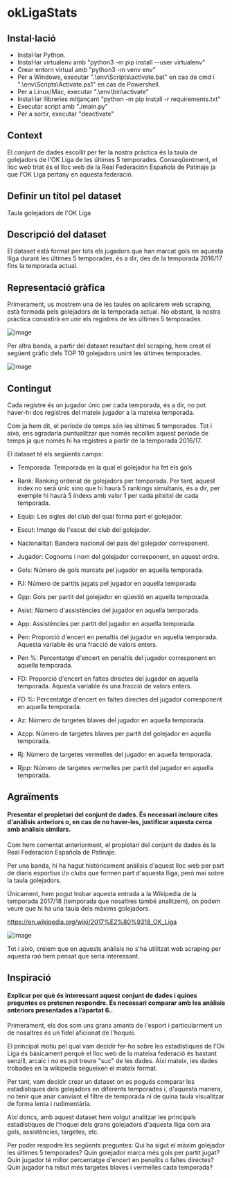 # okLigaStats
## Instal·lació
+ Instal·lar Python.
+ Instal·lar virtualenv amb "python3 -m pip install --user virtualenv"
+ Crear entorn virtual amb "python3 -m venv env"
+ Per a Windows, executar ".\env\Scripts\activate.bat" en cas de cmd i ".\env\Scripts\Activate.ps1" en cas de Powershell.
+ Per a Linux/Mac, executar ".\env\bin\activate"
+ Instal·lar llibreries mitjançant "python -m pip install -r requirements.txt"
+ Executar script amb "./main.py"
+ Per a sortir, executar "deactivate"

## Context 
El conjunt de dades escollit per fer la nostra pràctica és la taula de golejadors de l'OK Liga de les últimes 5 temporades. Conseqüentment, el lloc web triat és el lloc web de la Real Federación Española de Patinaje ja que l'OK Liga pertany en aquesta federació. 

## Definir un títol pel dataset
Taula golejadors de l'OK Liga

## Descripció del dataset
El dataset està format per tots els jugadors que han marcat gols en aquesta lliga durant les últimes 5 temporades, és a dir, des de la temporada 2016/17 fins la temporada actual.

## Representació gràfica 

Primerament, us mostrem una de les taules on aplicarem web scraping, està formada pels golejadors de la temporada actual. No obstant, la nostra pràctica consistirà en unir els registres de les últimes 5 temporades. 

![image](https://user-images.githubusercontent.com/81186583/112234353-a3dc9200-8c3c-11eb-8383-d1428e1a1d56.png)

Per altra banda, a partir del dataset resultant del scraping, hem creat el següent gràfic dels TOP 10 golejadors unint les últimes temporades.

![image](https://user-images.githubusercontent.com/81186583/113789224-048cc400-973f-11eb-9a34-9f7207ac0bb5.png)


## Contingut 

Cada registre és un jugador únic per cada temporada, és a dir, no pot haver-hi dos registres del mateix jugador a la mateixa temporada. 

Com ja hem dit, el període de temps són les últimes 5 temporades. Tot i això, ens agradaria puntualitzar que només recollim aquest període de temps ja que només hi ha registres a partir de la temporada 2016/17. 

El dataset té els següents camps:

+ Temporada: Temporada en la qual el golejador ha fet els gols

+ Rank: Ranking ordenat de golejadors per temporada. Per tant, aquest índex no serà únic sino que hi haurà 5 rankings simultanis, és a dir, per exemple hi haurà 5 índexs amb valor 1 per cada pitxitxi de cada temporada.

+ Equip: Les sigles del club del qual forma part el golejador.

+ Escut: Imatge de l'escut del club del golejador.

+ Nacionalitat: Bandera nacional del país del golejador corresponent.

+ Jugador: Cognoms i nom del golejador corresponent, en aquest ordre.

+ Gols: Número de gols marcats pel jugador en aquella temporada.

+ PJ: Número de partits jugats pel jugador en aquella temporada

+ Gpp: Gols per partit del golejador en qüestió en aquella temporada.

+ Asist: Número d'assistències del jugador en aquella temporada.

+ App: Assistències per partit del jugador en aquella temporada.

+ Pen: Proporció d'encert en penaltis del jugador en aquella temporada. Aquesta variable és una fracció de valors enters.

+ Pen %: Percentatge d'encert en penaltis del jugador corresponent en aquella temporada. 

+ FD: Proporció d'encert en faltes directes del jugador en aquella temporada. Aquesta variable és una fracció de valors enters.

+ FD %: Percentatge d'encert en faltes directes del jugador corresponent en aquella temporada. 

+ Az: Número de targetes blaves del jugador en aquella temporada.

+ Azpp: Número de targetes blaves per partit del golejador en aquella temporada.

+ Rj: Número de targetes vermelles del jugador en aquella temporada.

+ Rjpp: Número de targetes vermelles per partit del jugador en aquella temporada.


## Agraïments 
#### Presentar el propietari del conjunt de dades. És necessari incloure cites d'anàlisis anteriors o, en cas de no haver-les, justificar aquesta cerca amb anàlisis similars.

Com hem comentat anteriorment, el propietari del conjunt de dades és la Real Federación Española de Patinaje. 

Per una banda, hi ha hagut històricament anàlisis d'aquest lloc web per part de diaris esportius i/o clubs que formen part d'aquesta lliga, però mai sobre la taula golejadors.

Únicament, hem pogut trobar aquesta entrada a la Wikipedia de la temporada 2017/18 (temporada que nosaltres també analitzem), on podem veure que hi ha una taula dels màxims golejadors. 

https://en.wikipedia.org/wiki/2017%E2%80%9318_OK_Liga 

![image](https://user-images.githubusercontent.com/81186583/112560185-e8019b00-8dd2-11eb-9406-d43dc6927349.png)

Tot i això, creiem que en aquests anàlisis no s'ha utilitzat web scraping per aquesta raó hem pensat que seria interessant.

## Inspiració 
#### Explicar per què és interessant aquest conjunt de dades i quines preguntes es pretenen respondre. És necessari comparar amb les anàlisis anteriors presentades a l’apartat 6..

Primerament, els dos som uns grans amants de l'esport i particularment un de nosaltres és un fidel aficionat de l'hoquei. 

El principal motiu pel qual vam decidir fer-ho sobre les estadístiques de l'Ok Liga és bàsicament perquè el lloc web de la mateixa federació és bastant senzill, arcaic i no es pot treure "suc" de les dades. Així mateix, les dades trobades en la wikipedia segueixen el mateix format. 

Per tant, vam decidir crear un dataset on es pogués comparar les estadístiques dels golejadors en diferents temporades i, d'aquesta manera, no tenir que anar canviant el filtre de temporada ni de quina taula visualitzar de forma lenta i rudimentària.

Així doncs, amb aquest dataset hem volgut analitzar les principals estadístiques de l'hoquei dels grans golejadors d'aquesta lliga com ara gols, assistències, targetes, etc. 

Per poder respodre les següents preguntes: Qui ha sigut el màxim golejador les últimes 5 temporades? 
Quin golejador marca més gols per partit jugat? 
Quin jugador té millor percentatge d'encert en penalits o faltes directes? 
Quin jugador ha rebut més targetes blaves i vermelles cada temporada?

